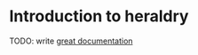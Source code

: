 # Introduction to heraldry

TODO: write [great documentation](http://jacobian.org/writing/what-to-write/)
